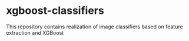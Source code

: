 # xgboost-classifiers
This repository contains realization of image classifiers based on feature extraction and XGBoost
